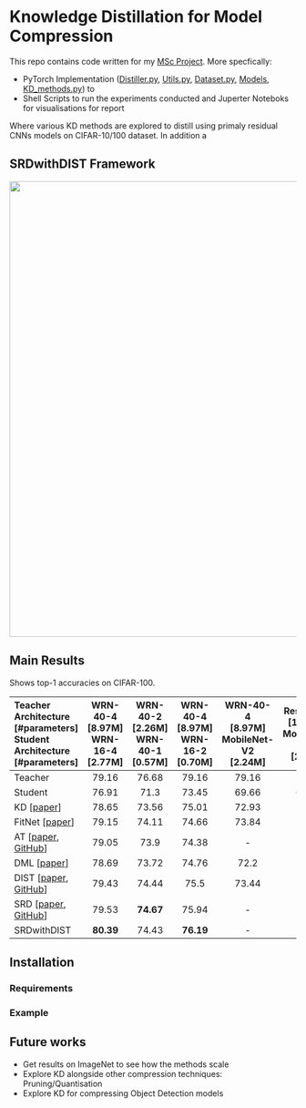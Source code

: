 # Knowledge Distillation for Model Compression

This repo contains code written for my [MSc Project](https://github.com/chitraz/KnowledgeDistillationForModelCompression/files/15062925/FinalReport_Chitra.pdf). More specfically: 
  - PyTorch Implementation ([Distiller.py](scripts/Distiller.py), [Utils.py](scripts/Utils.py), [Dataset.py](scripts/Dataset.py), [Models](scripts/Models.py), [KD_methods.py](scripts/KD_methods.py)) to  
  - Shell Scripts to run the experiments conducted and Juperter Noteboks for visualisations for report
    



Where various KD methods are explored to distill using primaly residual CNNs models on CIFAR-10/100 dataset. In addition a 



## SRDwithDIST Framework

<img src="https://github.com/chitraz/KnowledgeDistillationForModelCompression/assets/40371968/61d02532-9403-4e64-bdd8-ac4555614c64" width="800" />




## Main Results 

Shows top-1 accuracies on CIFAR-100. 

| Teacher Architecture <br> [#parameters] <br> Student Architecture <br> [#parameters] | WRN-40-4 <br> [8.97M] <br> WRN-16-4 <br> [2.77M] | WRN-40-2 <br> [2.26M] <br> WRN-40-1 <br> [0.57M] | WRN-40-4 <br> [8.97M] <br> WRN-16-2 <br> [0.70M] | WRN-40-4 <br> [8.97M] <br> MobileNet-V2 <br> [2.24M]| ResNet-18 <br> [11.22M] <br> MobileNet-V2 <br> [2.24M]|
| :------------- | :-----: | :-----: | :-----: | :-----: | :-----: |
| Teacher | 79.16 | 76.68 | 79.16 | 79.16 | 78.13 |
| Student     | 76.91 | 71.3  | 73.45 | 69.66 | 69.66 |
| KD [[paper](https://arxiv.org/abs/1503.02531)]         | 78.65 | 73.56 | 75.01 | 72.93 | 73.4  |
| FitNet [[paper](https://arxiv.org/abs/1412.6550)]      | 79.15 | 74.11 | 74.66 | 73.84 | 73.19 |
| AT [[paper](https://arxiv.org/abs/1612.03928), [GitHub](https://github.com/szagoruyko/attention-transfer)]          | 79.05 | 73.9  | 74.38 | \-    | \-    |
| DML [[paper](https://arxiv.org/abs/1706.00384)]         | 78.69 | 73.72 | 74.76 | 72.2  | 72.26 |
| DIST [[paper](https://arxiv.org/abs/2205.10536), [GitHub](https://github.com/hunto/DIST_KD)]        | 79.43 | 74.44 | 75.5  | 73.44 | 72.68 |
| SRD [[paper](https://arxiv.org/abs/2205.06701), [GitHub](https://github.com/jingyang2017/SRD_ossl)]         | 79.53 | **74.67** | 75.94 | \-    | \-    |
| SRDwithDIST | **80.39** | 74.43 | **76.19** | \-    | \-    |


## Installation

### Requirements


### Example


## Future works  
  - Get results on ImageNet to see how the methods scale
  - Explore KD alongside other compression techniques: Pruning/Quantisation 
  - Explore KD for compressing Object Detection models
